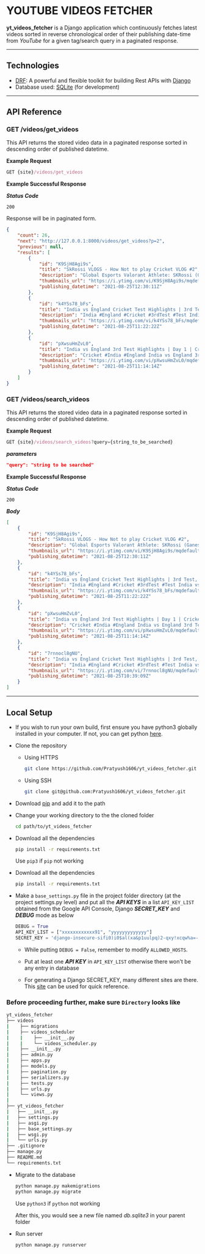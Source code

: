 # YOUTUBE VIDEOS FETCHER

**yt_videos_fetcher** is a Django application which continuously fetches latest videos sorted in reverse chronological order of their publishing date-time from *YouTube* for a given tag/search query in a paginated response.

---

## **Technologies**

* [DRF](www.django-rest-framework.org/): A powerful and flexible toolkit for building Rest APIs with [Django](https://www.djangoproject.com/)
* Database used: [SQLite](https://www.sqlite.org/index.html) (for development)

---

## **API Reference**

### **GET** /videos/get_videos

This API returns the stored video data in a paginated response sorted in descending order of published datetime.

**Example Request**

```js
GET {site}/videos/get_videos
```

**Example Successful Response**

***Status Code***

`200`

Response will be in paginated form.

```json
{
    "count": 26,
    "next": "http://127.0.0.1:8000/videos/get_videos?p=2",
    "previous": null,
    "results": [
        {
            "id": "K9SjH8Agi9s",
            "title": "SkRossi VLOGS - How Not to play Cricket VLOG #2",
            "description": "Global Esports Valorant Athlete: SKRossi (Ganesh) On this channel, I play Valorant live and sometimes other games as well. I am a part of the Indian Esports ...",
            "thumbnails_url": "https://i.ytimg.com/vi/K9SjH8Agi9s/mqdefault.jpg",
            "publishing_datetime": "2021-08-25T12:30:11Z"
        },
        {
            "id": "k4YSs78_bFs",
            "title": "India vs England Cricket Test Highlights | 3rd Test, Day 1 | Cricket Highlights 08/25/2021 P2",
            "description": "India #England #Cricket #3rdTest #Test India vs England Cricket Test Full-Match Highlights | 3rd Test, Day 1 | Cricket Highlights 08/25/2021 England vs India ...",
            "thumbnails_url": "https://i.ytimg.com/vi/k4YSs78_bFs/mqdefault.jpg",
            "publishing_datetime": "2021-08-25T11:22:22Z"
        },
        {
            "id": "pXwsuHmZvL0",
            "title": "India vs England 3rd Test Highlights | Day 1 | Cricket Highlights | IND vs ENG 08/25/2021 P2",
            "description": "Cricket #India #England India vs England 3rd Test Highlights | Day 1 | Cricket Highlights | IND vs ENG 08/25/2021 England vs India 3rd Test Highlights | Day 1 ...",
            "thumbnails_url": "https://i.ytimg.com/vi/pXwsuHmZvL0/mqdefault.jpg",
            "publishing_datetime": "2021-08-25T11:14:14Z"
        }
    ]
}
```

### **GET** /videos/search_videos

This API returns the stored video data in a paginated response sorted in descending order of published datetime.

**Example Request**

```js
GET {site}/videos/search_videos?query={string_to_be_searched}
```

***parameters***

```json
"query": "string to be searched"
```

**Example Successful Response**

***Status Code***

`200`

***Body***

```json
[
    {
        "id": "K9SjH8Agi9s",
        "title": "SkRossi VLOGS - How Not to play Cricket VLOG #2",
        "description": "Global Esports Valorant Athlete: SKRossi (Ganesh) On this channel, I play Valorant live and sometimes other games as well. I am a part of the Indian Esports ...",
        "thumbnails_url": "https://i.ytimg.com/vi/K9SjH8Agi9s/mqdefault.jpg",
        "publishing_datetime": "2021-08-25T12:30:11Z"
    },
    {
        "id": "k4YSs78_bFs",
        "title": "India vs England Cricket Test Highlights | 3rd Test, Day 1 | Cricket Highlights 08/25/2021 P2",
        "description": "India #England #Cricket #3rdTest #Test India vs England Cricket Test Full-Match Highlights | 3rd Test, Day 1 | Cricket Highlights 08/25/2021 England vs India ...",
        "thumbnails_url": "https://i.ytimg.com/vi/k4YSs78_bFs/mqdefault.jpg",
        "publishing_datetime": "2021-08-25T11:22:22Z"
    },
    {
        "id": "pXwsuHmZvL0",
        "title": "India vs England 3rd Test Highlights | Day 1 | Cricket Highlights | IND vs ENG 08/25/2021 P2",
        "description": "Cricket #India #England India vs England 3rd Test Highlights | Day 1 | Cricket Highlights | IND vs ENG 08/25/2021 England vs India 3rd Test Highlights | Day 1 ...",
        "thumbnails_url": "https://i.ytimg.com/vi/pXwsuHmZvL0/mqdefault.jpg",
        "publishing_datetime": "2021-08-25T11:14:14Z"
    },
    {
        "id": "7rnnocl8gNU",
        "title": "India vs England Cricket Test Highlights | 3rd Test, Day 1 | Cricket Highlights 08/25/2021",
        "description": "India #England #Cricket #3rdTest #Test India vs England Cricket Test Full-Match Highlights | 3rd Test, Day 1 | Cricket Highlights 08/25/2021 England vs India ...",
        "thumbnails_url": "https://i.ytimg.com/vi/7rnnocl8gNU/mqdefault.jpg",
        "publishing_datetime": "2021-08-25T10:39:09Z"
    }
]
```

---

## **Local Setup**

* If you wish to run your own build, first ensure you have python3 globally installed in your computer. If not, you can get python [here](https://www.python.org/downloads/).

* Clone the repository

  * Using HTTPS

    ```sh
    git clone https://github.com/Pratyush1606/yt_videos_fetcher.git
    ```
  
  * Using SSH

    ```sh
    git clone git@github.com:Pratyush1606/yt_videos_fetcher.git
    ```

* Download [pip](https://pip.pypa.io/en/stable/installing/) and add it to the path

* Change your working directory to the the cloned folder

    ```bash
    cd path/to/yt_videos_fetcher
    ```

* Download all the dependencies

    ```bash
    pip install -r requirements.txt
    ```

    Use `pip3` if `pip` not working

* Download all the dependencies

    ```bash
    pip install -r requirements.txt
    ```

* Make a ``base_settings.py`` file in the project folder directory (at the project settings.py level) and put all the ***API KEYS*** in a list `API_KEY_LIST` obtained from the Google API Console, Django ***SECRET_KEY*** and ***DEBUG*** mode as below

    ```python
    DEBUG = True
    API_KEY_LIST = ["xxxxxxxxxxxx91", "yyyyyyyyyyyyy"]
    SECRET_KEY = 'django-insecure-sifi0)i0$al(xa&p1uulpq)2-qxy!xcqw%a=-x$+*h**#6rrq'
    ```

  * While putting `DEBUG = False`, remember to modify `ALLOWED_HOSTS`.

  * Put at least one ***API KEY*** in `API_KEY_LIST` otherwise there won't be any entry in database

  * For generating a Django SECRET_KEY, many different sites are there. This [site](https://miniwebtool.com/django-secret-key-generator/) can be used for quick reference.

### Before proceeding further, make sure ```Directory``` looks like

```sh
yt_videos_fetcher
├── videos
|    ├── migrations
|    ├── videos_scheduler
|    |    ├── __init__.py
|    |    └── videos_scheduler.py
|    ├── __init__.py
|    ├── admin.py
|    ├── apps.py
|    ├── models.py
|    ├── pagination.py
|    ├── serializers.py
|    ├── tests.py
|    ├── urls.py
|    └── views.py
|     
├── yt_videos_fetcher
|   ├── __init__.py
|   ├── settings.py
|   ├── asgi.py
|   ├── base_settings.py
|   ├── wsgi.py
|   └── urls.py
├── .gitignore
├── manage.py
├── README.md
└── requirements.txt
```

* Migrate to the database

    ```bash
    python manage.py makemigrations
    python manage.py migrate
    ```

    Use `python3` if `python` not working

    After this, you would see a new file named *db.sqlite3* in your parent folder

* Run server

    ```sh
    python manage.py runserver
    ```
